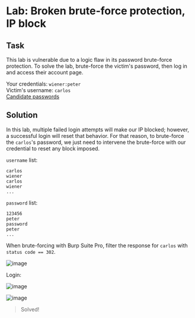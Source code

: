 # Lab: Broken brute-force protection, IP block
## Task
This lab is vulnerable due to a logic flaw in its password brute-force protection. To solve the lab, brute-force the victim's password, then log in and access their account page.

Your credentials: `wiener:peter`  
Victim's username: `carlos`  
[Candidate passwords](https://portswigger.net/web-security/authentication/auth-lab-passwords)

## Solution
In this lab, multiple failed login attempts will make our IP blocked; however, a successful login will reset that behavior. For that reason, to brute-force the `carlos`'s password, we just need to intervene the brute-force with our credential to reset any block imposed.  

`username` list:  
```
carlos
wiener
carlos
wiener
...
```

`password` list:
```
123456
peter
password
peter
...
```

When brute-forcing with Burp Suite Pro, filter the response for `carlos` with `status code == 302`.  

![image](https://user-images.githubusercontent.com/44528004/130308858-fae135fa-cb8f-4eda-bc63-1108398e95ab.png)

Login:  

![image](https://user-images.githubusercontent.com/44528004/130308888-77dbd4be-ed83-448f-96ae-594d2c0762e1.png)

![image](https://user-images.githubusercontent.com/44528004/130308895-03ba5e75-aa8c-427b-8787-6de0976507ab.png)
> Solved!
